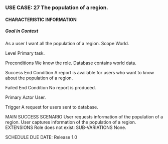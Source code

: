 ### USE CASE: 27	The population of a region.
#### CHARACTERISTIC INFORMATION
##### Goal in Context
As a user I want all the population of a region.
Scope
World.

Level
Primary task.

Preconditions
We know the role. Database contains world data.

Success End Condition
A report is available for users who want to know about the population of a region.

Failed End Condition
No report is produced.

Primary Actor
User.

Trigger
A request for users sent to database.

MAIN SUCCESS SCENARIO
User requests information of the population of a region.
User captures information of the population of a region.
EXTENSIONS
Role does not exist:
SUB-VARIATIONS
None.

SCHEDULE
DUE DATE: Release 1.0